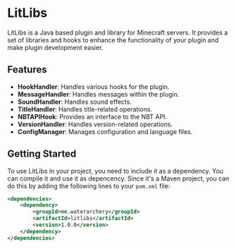 # LitLibs

LitLibs is a Java based plugin and library for Minecraft servers. It provides a set of libraries and hooks to enhance the functionality of your plugin and make
plugin development easier.

## Features

- **HookHandler**: Handles various hooks for the plugin.
- **MessageHandler**: Handles messages within the plugin.
- **SoundHandler**: Handles sound effects.
- **TitleHandler**: Handles title-related operations.
- **NBTAPIHook**: Provides an interface to the NBT API.
- **VersionHandler**: Handles version-related operations.
- **ConfigManager**: Manages configuration and language files.

## Getting Started

To use LitLibs in your project, you need to include it as a dependency. You can compile it and use it as depencency. Since it's a Maven project, you can do this
by adding the following lines to your `pom.xml` file:

```xml
<dependencies>
    <dependency>
        <groupId>me.waterarchery</groupId>
        <artifactId>litlibs</artifactId>
        <version>1.0.0</version>
    </dependency>
</dependencies>
